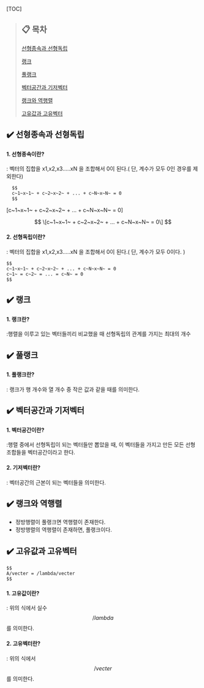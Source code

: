 [TOC]

> ## :clipboard: 목차
>
>[선형종속과 선형독립](#선형종속과-선형독립)
>
>[랭크](#랭크)
>
>[풀랭크](#풀랭크)
>
>[벡터공간과 기저벡터](#벡터공간과-기저벡터)
>
>[랭크와 역행렬](#랭크와-역행렬)
>
>[고유값과 고유벡터](#고유값과-고유벡터)



## :heavy_check_mark: 선형종속과 선형독립
#### 1. 선형종속이란?

: 벡터의 집합을 x1,x2,x3.....xN 을 조합해서 0이 된다.( 단, 계수가 모두 0인 경우를 제외한다)
```
  $$
  c~1~x~1~ + c~2~x~2~ + ... + c~N~x~N~ = 0 
  $$
```

\[c~1~x~1~ + c~2~x~2~ + ... + c~N~x~N~ = 0\]

$$
\[c~1~x~1~ + c~2~x~2~ + ... + c~N~x~N~ = 0\]
$$

#### 2. 선형독립이란?

: 벡터의 집합을 x1,x2,x3.....xN 을 조합해서 0이 된다.( 단, 계수가 모두 0이다. )
```
$$
c~1~x~1~ + c~2~x~2~ + ... + c~N~x~N~ = 0
c~1~ = c~2~ = ... = c~N~ = 0
$$
```


## :heavy_check_mark: 랭크
#### 1. 랭크란?

:행렬을 이루고 있는 벡터들끼리 비교했을 때 선형독립의 관계를 가지는 최대의 개수


## :heavy_check_mark: 풀랭크
#### 1. 풀랭크란?

: 랭크가 행 개수와 열 개수 중 작은 값과 같을 때를 의미한다.


## :heavy_check_mark: 벡터공간과 기저벡터
#### 1. 벡터공간이란?

:행렬 중에서 선형독립이 되는 벡터들만 뽑았을 때, 이 벡터들을 가지고 만든 모든 선형조합들을 벡터공간이라고 한다.

#### 2. 기저벡터란?

: 벡터공간의 근본이 되는 벡터들을 의미한다.


## :heavy_check_mark: 랭크와 역행렬
- 정방행렬이 풀랭크면 역행렬이 존재한다.
- 정방행렬의 역행렬이 존재하면, 풀랭크이다.


## :heavy_check_mark: 고유값과 고유벡터
```
$$
A/vecter = /lambda/vecter
$$
```
#### 1. 고유값이란?

: 위의 식에서 실수 $$/lambda $$ 를 의미한다.

#### 2. 고유벡터란?

: 위의 식에서 $$/vecter $$ 를 의미한다.
